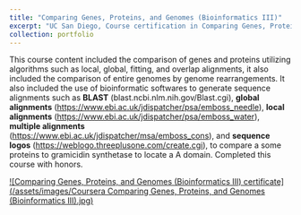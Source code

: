 ```yaml
---
title: "Comparing Genes, Proteins, and Genomes (Bioinformatics III)"
excerpt: "UC San Diego, Course certification in Comparing Genes, Proteins, and Genomes, 2024<br/><img src='../assets/images/Coursera Comparing Genes, Proteins, and Genomes (Bioinformatics III).jpg' width='500' height='300'>"
collection: portfolio
---
```


This course content included the comparison of genes and proteins utilizing algorithms such as local, global, fitting, and overlap alignments, it also included the comparison of entire genomes by genome rearrangements. 
It also included the use of bioinformatic softwares to generate sequence alignments such as <b>BLAST</b> (blast.ncbi.nlm.nih.gov/Blast.cgi), <b>global alignments</b> (https://www.ebi.ac.uk/jdispatcher/psa/emboss_needle), <b>local alignments</b> (https://www.ebi.ac.uk/jdispatcher/psa/emboss_water), <b>multiple alignments</b> (https://www.ebi.ac.uk/jdispatcher/msa/emboss_cons), and <b>sequence logos</b> (https://weblogo.threeplusone.com/create.cgi), to compare a some proteins to gramicidin synthetase to locate a A domain. Completed this course with honors.

<a href="https://coursera.org/verify/KJAJD76NBADJ">![Comparing Genes, Proteins, and Genomes (Bioinformatics III) certificate](/assets/images/Coursera Comparing Genes, Proteins, and Genomes (Bioinformatics III).jpg)<a/>